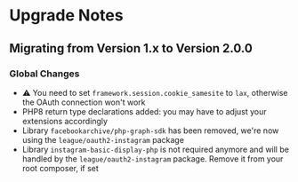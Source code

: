 # Upgrade Notes

## Migrating from Version 1.x to Version 2.0.0

### Global Changes
- ⚠️ You need to set `framework.session.cookie_samesite` to `lax`, otherwise the OAuth connection won't work
- PHP8 return type declarations added: you may have to adjust your extensions accordingly
- Library `facebookarchive/php-graph-sdk` has been removed, we're now using the `league/oauth2-instagram` package
- Library `instagram-basic-display-php` is not required anymore and will be handled by the `league/oauth2-instagram` package. Remove it from your root composer, if set